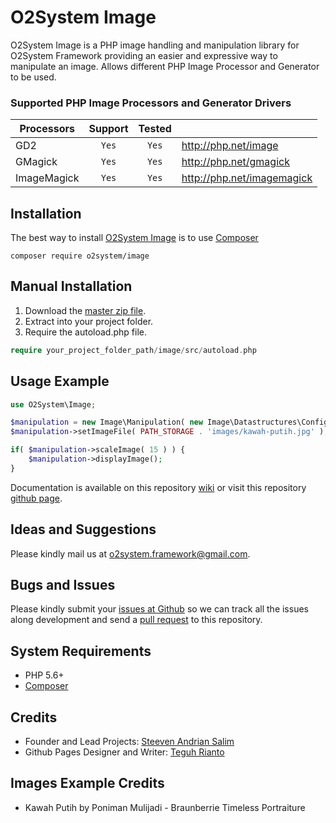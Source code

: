 # O2System Image
O2System Image is a PHP image handling and manipulation library for O2System Framework providing an easier and expressive way to manipulate an image. Allows different PHP Image Processor and Generator to be used.
 
### Supported PHP Image Processors and Generator Drivers
| Processors | Support | Tested  | &nbsp; |
| ------------- |:-------------:|:-----:| ----- |
| GD2 | ```Yes``` | ```Yes``` | http://php.net/image |
| GMagick | ```Yes``` | ```Yes``` | http://php.net/gmagick |
| ImageMagick | ```Yes``` | ```Yes``` | http://php.net/imagemagick |

Installation
------------
The best way to install [O2System Image](https://packagist.org/packages/o2system/image) is to use [Composer](http://getcomposer.org)
```
composer require o2system/image
```

Manual Installation
------------
1. Download the [master zip file](https://github.com/o2system/image/archive/master.zip).
2. Extract into your project folder.
3. Require the autoload.php file.<br>
```php
require your_project_folder_path/image/src/autoload.php
```

Usage Example
-------------
```php
use O2System\Image;

$manipulation = new Image\Manipulation( new Image\Datastructures\Config() );
$manipulation->setImageFile( PATH_STORAGE . 'images/kawah-putih.jpg' );

if( $manipulation->scaleImage( 15 ) ) {
    $manipulation->displayImage();
}
```

Documentation is available on this repository [wiki](https://github.com/o2system/image/wiki) or visit this repository [github page](https://o2system.github.io/image).

Ideas and Suggestions
---------------------
Please kindly mail us at [o2system.framework@gmail.com](mailto:o2system.framework@gmail.com).

Bugs and Issues
---------------
Please kindly submit your [issues at Github](http://github.com/o2system/image/issues) so we can track all the issues along development and send a [pull request](http://github.com/o2system/image/pulls) to this repository.

System Requirements
-------------------
- PHP 5.6+
- [Composer](http://getcomposer.org)

Credits
-------
* Founder and Lead Projects: [Steeven Andrian Salim](http://steevenz.com)
* Github Pages Designer and Writer: [Teguh Rianto](http://teguhrianto.tk)

Images Example Credits
--------------
* Kawah Putih by Poniman Mulijadi - Braunberrie Timeless Portraiture